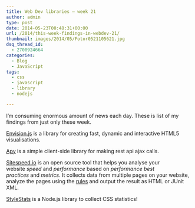```yaml
---
title: Web Dev libraries – week 21
author: admin
type: post
date: 2014-05-23T00:48:31+00:00
url: /2014/this-week-findings-in-webdev-21/
thumbnail: images/2014/05/Fotor0521105621.jpg
dsq_thread_id:
  - 2700924664
categories:
  - Blog
  - JavaScript
tags:
  - css
  - javascript
  - library
  - nodejs

---
```

I&#8217;m consuming enormous amount of news each day. These is list of my findings from just only these week.

[Envision.js](http://www.humblesoftware.com/envision) is a library for creating fast, dynamic and interactive HTML5 visualisations. 

[Apy](https://github.com/goschevski/apy) is a simple client-side library for making rest api ajax calls. 

[Sitespeed.io](http://www.sitespeed.io/) is an open source tool that helps you analyse your website *speed* and *performance* based on *performance best practices* and *metrics*. It collects data from multiple pages on your website, analyze the pages using the [rules](http://www.sitespeed.io/rules/) and output the result as HTML or JUnit XML. 

[StyleStats](http://www.stylestats.org/) is a Node.js library to collect CSS statistics!